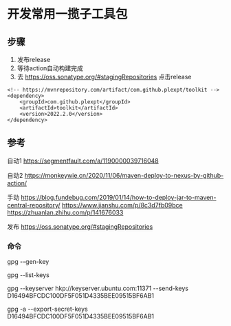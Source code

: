 # 开发常用一揽子工具包

## 步骤
1. 发布release
2. 等待action自动构建完成
3. 去 https://oss.sonatype.org/#stagingRepositories 点击release

```
<!-- https://mvnrepository.com/artifact/com.github.plexpt/toolkit -->
<dependency>
    <groupId>com.github.plexpt</groupId>
    <artifactId>toolkit</artifactId>
    <version>2022.2.0</version>
</dependency>

```

## 参考
自动1
https://segmentfault.com/a/1190000039716048

自动2
https://monkeywie.cn/2020/11/06/maven-deploy-to-nexus-by-github-action/

手动
https://blog.fundebug.com/2019/01/14/how-to-deploy-jar-to-maven-central-repository/
https://www.jianshu.com/p/8c3d7fb09bce
https://zhuanlan.zhihu.com/p/141676033

发布
https://oss.sonatype.org/#stagingRepositories

### 命令

gpg --gen-key

gpg --list-keys

gpg --keyserver hkp://keyserver.ubuntu.com:11371 --send-keys D16494BFCDC100DF5F051D4335BEE09515BF6AB1

gpg -a --export-secret-keys D16494BFCDC100DF5F051D4335BEE09515BF6AB1
